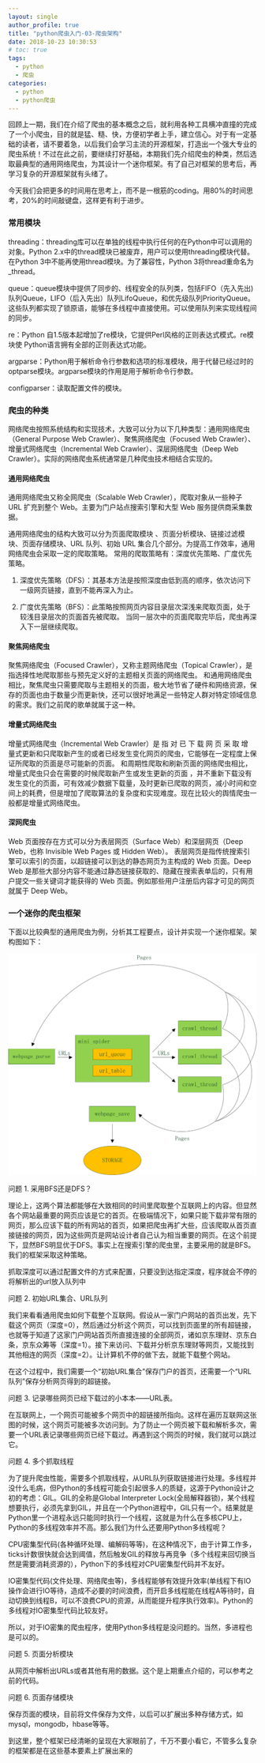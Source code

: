 ```yaml
---
layout: single
author_profile: true
title: "python爬虫入门-03-爬虫架构"
date: 2018-10-23 10:30:53
# toc: true
tags:
  - python
  - 爬虫
categories:
  - python
  - python爬虫
---
```



回顾上一期，我们在介绍了爬虫的基本概念之后，就利用各种工具横冲直撞的完成了一个小爬虫，目的就是猛、糙、快，方便初学者上手，建立信心。对于有一定基础的读者，请不要着急，以后我们会学习主流的开源框架，打造出一个强大专业的爬虫系统！不过在此之前，要继续打好基础，本期我们先介绍爬虫的种类，然后选取最典型的通用网络爬虫，为其设计一个迷你框架。有了自己对框架的思考后，再学习复杂的开源框架就有头绪了。

今天我们会把更多的时间用在思考上，而不是一根筋的coding。用80%的时间思考，20%的时间敲键盘，这样更有利于进步。

### 常用模块

threading：threading库可以在单独的线程中执行任何的在Python中可以调用的对象。Python 2.x中的thread模块已被废弃，用户可以使用threading模块代替。在Python 3中不能再使用thread模块。为了兼容性，Python 3将thread重命名为_thread。

queue：queue模块中提供了同步的、线程安全的队列类，包括FIFO（先入先出)队列Queue，LIFO（后入先出）队列LifoQueue，和优先级队列PriorityQueue。这些队列都实现了锁原语，能够在多线程中直接使用。可以使用队列来实现线程间的同步。

re：Python 自1.5版本起增加了re模块，它提供Perl风格的正则表达式模式。re模块使 Python语言拥有全部的正则表达式功能。

argparse：Python用于解析命令行参数和选项的标准模块，用于代替已经过时的optparse模块。argparse模块的作用是用于解析命令行参数。

configparser：读取配置文件的模块。

### 爬虫的种类

网络爬虫按照系统结构和实现技术，大致可以分为以下几种类型：通用网络爬虫（General Purpose Web Crawler）、聚焦网络爬虫（Focused Web Crawler）、增量式网络爬虫（Incremental Web Crawler）、深层网络爬虫（Deep Web Crawler）。实际的网络爬虫系统通常是几种爬虫技术相结合实现的。

#### 通用网络爬虫

通用网络爬虫又称全网爬虫（Scalable Web Crawler），爬取对象从一些种子 URL 扩充到整个 Web。主要为门户站点搜索引擎和大型 Web 服务提供商采集数据。

通用网络爬虫的结构大致可以分为页面爬取模块 、页面分析模块、链接过滤模块、页面存储模块、URL 队列、初始 URL 集合几个部分。为提高工作效率，通用网络爬虫会采取一定的爬取策略。 常用的爬取策略有：深度优先策略、广度优先策略。

1) 深度优先策略（DFS）：其基本方法是按照深度由低到高的顺序，依次访问下一级网页链接，直到不能再深入为止。

2) 广度优先策略（BFS）：此策略按照网页内容目录层次深浅来爬取页面，处于较浅目录层次的页面首先被爬取。 当同一层次中的页面爬取完毕后，爬虫再深入下一层继续爬取。

#### 聚焦网络爬虫

聚焦网络爬虫（Focused Crawler），又称主题网络爬虫（Topical Crawler），是指选择性地爬取那些与预先定义好的主题相关页面的网络爬虫。 和通用网络爬虫相比，聚焦爬虫只需要爬取与主题相关的页面，极大地节省了硬件和网络资源，保存的页面也由于数量少而更新快，还可以很好地满足一些特定人群对特定领域信息的需求。我们之前爬的歌单就属于这一种。

#### 增量式网络爬虫

增量式网络爬虫（Incremental Web Crawler）是 指 对 已 下 载 网 页 采 取 增 量式更新和只爬取新产生的或者已经发生变化网页的爬虫，它能够在一定程度上保证所爬取的页面是尽可能新的页面。 和周期性爬取和刷新页面的网络爬虫相比，增量式爬虫只会在需要的时候爬取新产生或发生更新的页面 ，并不重新下载没有发生变化的页面，可有效减少数据下载量，及时更新已爬取的网页，减小时间和空间上的耗费，但是增加了爬取算法的复杂度和实现难度。现在比较火的舆情爬虫一般都是增量式网络爬虫。

#### 深网爬虫

Web 页面按存在方式可以分为表层网页（Surface Web）和深层网页（Deep Web，也称 Invisible Web Pages 或 Hidden Web）。 表层网页是指传统搜索引擎可以索引的页面，以超链接可以到达的静态网页为主构成的 Web 页面。Deep Web 是那些大部分内容不能通过静态链接获取的、隐藏在搜索表单后的，只有用户提交一些关键词才能获得的 Web 页面。例如那些用户注册后内容才可见的网页就属于 Deep Web。


### 一个迷你的爬虫框架

下面以比较典型的通用爬虫为例，分析其工程要点，设计并实现一个迷你框架。架构图如下：

![](/assets/images/spider/spider04.jpg)


问题 1. 采用BFS还是DFS？

理论上，这两个算法都能够在大致相同的时间里爬取整个互联网上的内容。但显然各个网站最重要的网页应该是它的首页。在极端情况下，如果只能下载非常有限的网页，那么应该下载的所有网站的首页，如果把爬虫再扩大些，应该爬取从首页直接链接的网页，因为这些网页是网站设计者自己认为相当重要的网页。在这个前提下，显然BFS明显优于DFS。事实上在搜索引擎的爬虫里，主要采用的就是BFS。我们的框架采取这种策略。

抓取深度可以通过配置文件的方式来配置，只要没到达指定深度，程序就会不停的将解析出的url放入队列中


问题 2. 初始URL集合、URL队列

我们来看看通用爬虫如何下载整个互联网。假设从一家门户网站的首页出发，先下载这个网页（深度=0），然后通过分析这个网页，可以找到页面里的所有超链接，也就等于知道了这家门户网站首页所直接连接的全部网页，诸如京东理财、京东白条，京东众筹等（深度=1）。接下来访问、下载并分析京东理财等网页，又能找到其他相连的网页（深度=2）。让计算机不停的做下去，就能下载整个网站。

在这个过程中，我们需要一个“初始URL集合”保存门户的首页，还需要一个“URL队列”保存分析网页得到的超链接。

问题 3. 记录哪些网页已经下载过的小本本——URL表。

在互联网上，一个网页可能被多个网页中的超链接所指向。这样在遍历互联网这张图的时候，这个网页可能被多次访问到。为了防止一个网页被下载和解析多次，需要一个URL表记录哪些网页已经下载过。再遇到这个网页的时候，我们就可以跳过它。

问题 4. 多个抓取线程

为了提升爬虫性能，需要多个抓取线程，从URL队列获取链接进行处理。多线程并没什么毛病，但Python的多线程可能会引起很多人的质疑，这源于Python设计之初的考虑：GIL。GIL的全称是Global Interpreter Lock(全局解释器锁)，某个线程想要执行，必须先拿到GIL，并且在一个Python进程中，GIL只有一个。结果就是Python里一个进程永远只能同时执行一个线程，这就是为什么在多核CPU上，Python的多线程效率并不高。那么我们为什么还要用Python多线程呢？

CPU密集型代码(各种循环处理、编解码等等)，在这种情况下，由于计算工作多，ticks计数很快就会达到阈值，然后触发GIL的释放与再竞争（多个线程来回切换当然是需要消耗资源的），Python下的多线程对CPU密集型代码并不友好。

IO密集型代码(文件处理、网络爬虫等)，多线程能够有效提升效率(单线程下有IO操作会进行IO等待，造成不必要的时间浪费，而开启多线程能在线程A等待时，自动切换到线程B，可以不浪费CPU的资源，从而能提升程序执行效率)。Python的多线程对IO密集型代码比较友好。

所以，对于IO密集的爬虫程序，使用Python多线程是没问题的。当然，多进程也是可以的。

问题 5. 页面分析模块

从网页中解析出URLs或者其他有用的数据。这个是上期重点介绍的，可以参考之前的代码。


问题 6. 页面存储模块

保存页面的模块，目前将文件保存为文件，以后可以扩展出多种存储方式，如mysql，mongodb，hbase等等。


到这里，整个框架已经清晰的呈现在大家眼前了，千万不要小看它，不管多么复杂的框架都是在这些基本要素上扩展出来的